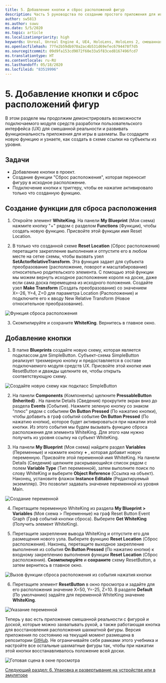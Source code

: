 ```yaml
---
title: 5. Добавление кнопки и сброс расположений фигур
description: Часть 5 руководства по созданию простого приложения для игры в шахматы с помощью Unreal Engine 4 и подключаемого модуля средств разработки пользовательского интерфейса (UX) из набора средств для смешанной реальности
author: sw5813
ms.author: suwu
ms.date: 5/5/2020
ms.topic: article
ms.localizationpriority: high
keywords: Unreal, Unreal Engine 4, UE4, HoloLens, HoloLens 2, смешанная реальность, учебник, начало работы, MRTK, UXT, средства разработки пользовательского интерфейса, средства UX, документация
ms.openlocfilehash: 77fe2b59db970a2ac4b531d69efec6794478f7d5
ms.sourcegitcommit: 09d9fa153cd9072f60e33a5f83ced8167496fcd7
ms.translationtype: HT
ms.contentlocale: ru-RU
ms.lasthandoff: 05/18/2020
ms.locfileid: "83519996"
---
```

# <a name="5-adding-a-button--resetting-piece-locations"></a>5. Добавление кнопки и сброс расположений фигур

В этом разделе мы продолжим демонстрировать возможности подключаемого модуля средств разработки пользовательского интерфейса (UX) для смешанной реальности и развивать функциональность приложения для игры в шахматы. Вы создадите новую функцию и узнаете, как создать в схеме ссылки на субъекты из уровня.

## <a name="objectives"></a>Задачи

* Добавление кнопки в проект.
* Создание функции "Сброс расположения", которая переносит фигуру в исходное расположение.
* Подключение кнопки к триггеру, чтобы ее нажатие активировало только что созданную функцию.

## <a name="create-a-function-to-reset-location"></a>Создание функции для сброса расположения

1.  Откройте элемент **WhiteKing**. На панели **My Blueprint** (Моя схема) нажмите кнопку "+" рядом с разделом **Functions** (Функции), чтобы создать новую функцию. Присвойте этой функции имя Reset Location. 

2.  В только что созданной схеме **Reset Location** (Сброс расположения) перетащите закрепление выполнения и отпустите его в любом месте на сетке схемы, чтобы вызвать узел **SetActorRelativeTransform**. Эта функция задает для субъекта преобразование (расположение, поворот и масштабирование) относительно родительского элемента. С помощью этой функции мы можем вернуть исходное расположение короля на доске, даже если сама доска перемещена из исходного положения. Создайте узел **Make Transform** (Создать преобразование) со значением X=-26, Y=4, Z=0 для параметра Location (Расположение) и подключите его к вводу New Relative Transform (Новое относительное преобразование). 

![Функция сброса расположения](images/unreal-uxt/5-function.PNG)

3.  Скомпилируйте и сохраните **WhiteKing**. Вернитесь в главное окно. 

## <a name="add-a-button"></a>Добавление кнопки

1.  В папке **Blueprints** создайте новую схему, которая является подклассом для SimpleButton. Субъект-схема SimpleButton реализует трехмерную кнопку и предоставляется в составе подключаемого модуля средств UX. Присвойте этой кнопке имя ResetButton и дважды щелкните ее, чтобы открыть соответствующую схему. 

![Создайте новую схему как подкласс SimpleButton](images/unreal-uxt/5-subclass.PNG)

2.  На панели **Components** (Компоненты) щелкните **PressableButton (Inherited)** . На панели Details (Сведения) прокрутите экран вниз до раздела **Events** (События). Нажмите зеленую кнопку со знаком "плюс" рядом с событием **On Button Pressed** (По нажатию кнопки), чтобы добавить в граф событий событие **On Button Pressed** (По нажатию кнопки), которое будет активироваться при нажатии этой кнопки. Из этого события мы будем вызывать функцию сброса расположения для элемента WhiteKing. Для этого нам нужно получить из уровня ссылку на субъект WhiteKing. 

3.  На панели **My Blueprint** (Моя схема) найдите раздел **Variables** (Переменные) и нажмите кнопку **+** , которая добавит новую переменную. Присвойте этой переменной имя WhiteKing. На панели Details (Сведения) щелкните раскрывающийся список рядом с полем **Variable Type** (Тип переменной), затем выполните поиск по слову WhiteKing и выберите **Object Reference** (Ссылка на объект). Наконец, установите флажок **Instance Editable** (Редактируемый экземпляр). Это позволит задавать значение переменной из уровня Main. 

![Создание переменной](images/unreal-uxt/5-var.PNG)

4.  Перетащите переменную WhiteKing из раздела **My Blueprint > Variables** (Моя схема > Переменные) на граф Reset Button Event Graph (Граф событий кнопки сброса). Выберите **Get WhiteKing** (Получить элемент WhiteKing). 

5.  Перетащите закрепление вывода WhiteKing и отпустите его для размещения нового узла. Выберите функцию **Reset Location** (Сброс расположения). Наконец, перетащите выходное закрепление выполнения из события **On Button Pressed** (По нажатию кнопки) к входному закреплению выполнения функции **Reset Location** (Сброс расположения). **Скомпилируйте** и **сохраните** схему ResetButton, а затем вернитесь в главное окно. 

![Вызов функции сброса расположения из события нажатия кнопки](images/unreal-uxt/5-callresetloc.PNG)

6.  Перетащите элемент **ResetButton** в окно просмотра и задайте для его расположения значение X=50, Y=-25, Z=10. В разделе **Default** (По умолчанию) задайте для переменной WhiteKing значение **WhiteKing**.

![Указание переменной](images/unreal-uxt/5-buttonlevel.PNG)

Теперь у вас есть приложение смешанной реальности с фигурой и доской, которые можно захватывать рукой, а также работающая кнопка для восстановления расположения шахматной фигуры. Версия приложения по состоянию на текущий момент размещена в репозитории [GitHub](https://github.com/microsoft/MixedReality-Unreal-Samples/tree/master/ChessApp). Не ограничивайте себя рамками этого учебника и настройте все остальные шахматные фигуры так, чтобы при нажатии этой кнопки восстанавливалось положение всей доски.

![Готовая сцена в окне просмотра](images/unreal-uxt/5-endscene.PNG)

[Следующий раздел: 6. Упаковка и развертывание на устройстве или в эмуляторе](unreal-uxt-ch6.md)
